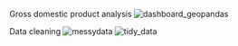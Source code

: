 Gross domestic product analysis
![dashboard_geopandas](https://user-images.githubusercontent.com/98519316/189525895-066b0778-3d17-4491-b2b0-a7ec14bf642a.png)

Data cleaning
![messydata](https://user-images.githubusercontent.com/98519316/189526969-10b2be63-e942-4e18-af0d-0c43a88e262b.png)
![tidy_data](https://user-images.githubusercontent.com/98519316/189526972-a9930997-6aae-47ea-8079-de22cc3709be.png)
